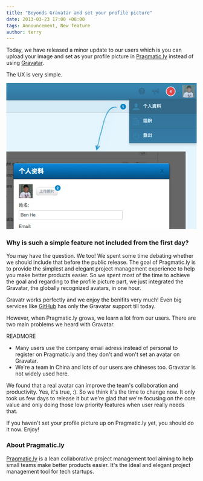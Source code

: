 ```yaml
---
title: "Beyonds Gravatar and set your profile picture"
date: 2013-03-23 17:00 +08:00
tags: Announcement, New feature
author: terry
---
```


Today, we have released a minor update to our users which is you can upload your image and set as your profile picture in
[Pragmatic.ly](http://pragmatic.ly "Lean Collaborative Project Management Tool and Online Collaboration")
instead of using [Gravatar](http://en.gravatar.com/).

The UX is very simple.

![](/images/announcing-uploading-avatar/update_avatar.jpg)

### Why is such a simple feature not included from the first day?

You may have the question. We too! We spent some time debating whether we should include that before the public release. The
goal of Pragmatic.ly is to provide the simplest and elegant project management experience to help you make better products easier.
So we spent most of the time to achieve the goal and regarding to the profile picture part, we just integrated the Gravatar, the
globally recognized avatars, in one hour.

Gravatr works perfectly and we enjoy the benifits very much! Even big services like [GitHub](http://github.com) has only the Gravatar support till today.

However, when Pragmatic.ly grows, we learn a lot from our users. There are two main problems we heard with Gravatar.

READMORE

* Many users use the company email adress instead of personal to register on Pragmatic.ly and they don't and won't set an avatar on Gravatar.
* We're a team in China and lots of our users are chineses too. Gravatar is not widely used here.

We found that a real avatar can improve the team's collaboration and productivity. Yes, it's true, :). So we think it's the time to change now. It only
took us few days to release it but we're glad that we're focusing on the core value and only doing those low priority features when user really needs that.

If you haven't set your profile picture up on Pragmatic.ly yet, you should do it now. Enjoy!

### About Pragmatic.ly ###

[Pragmatic.ly](https://fengche.co) is a lean collaborative project management tool aiming to help small teams make better products easier.
It's the ideal and elegant project management tool for tech startups.
